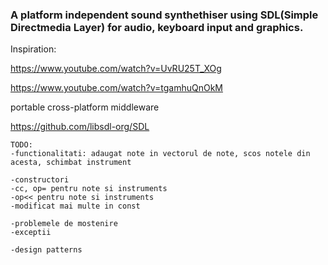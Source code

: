 ### A platform independent sound synthethiser using SDL(Simple Directmedia Layer) for audio, keyboard input and graphics.

Inspiration:

https://www.youtube.com/watch?v=UvRU25T_XOg

https://www.youtube.com/watch?v=tgamhuQnOkM

portable cross-platform middleware

https://github.com/libsdl-org/SDL



    TODO:
    -functionalitati: adaugat note in vectorul de note, scos notele din acesta, schimbat instrument

    -constructori
    -cc, op= pentru note si instruments
    -op<< pentru note si instruments
    -modificat mai multe in const

    -problemele de mostenire
    -exceptii

    -design patterns